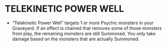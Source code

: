 # TELEKINETIC POWER WELL

*   “Telekinetic Power Well” targets 1 or more Psychic monsters in your Graveyard. If an effect is chained that removes some of those monsters from play, the remaining monsters are still Summoned. You only take damage based on the monsters that are actually Summoned.
